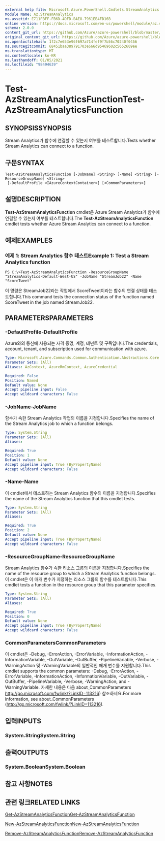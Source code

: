 ```yaml
---
external help file: Microsoft.Azure.PowerShell.Cmdlets.StreamAnalytics.dll-Help.xml
Module Name: Az.StreamAnalytics
ms.assetid: E711FBFF-FB6D-4DFD-BAE8-7961EB4FD16B
online version: https://docs.microsoft.com/en-us/powershell/module/az.streamanalytics/test-azstreamanalyticsfunction
schema: 2.0.0
content_git_url: https://github.com/Azure/azure-powershell/blob/master/src/StreamAnalytics/StreamAnalytics/help/Test-AzStreamAnalyticsFunction.md
original_content_git_url: https://github.com/Azure/azure-powershell/blob/master/src/StreamAnalytics/StreamAnalytics/help/Test-AzStreamAnalyticsFunction.md
ms.openlocfilehash: 1f2c7e653e96f697a714fef9f7b56c70240f0456
ms.sourcegitcommit: 68451baa389791703e666d95469602c5652609ee
ms.translationtype: MT
ms.contentlocale: ko-KR
ms.lasthandoff: 01/05/2021
ms.locfileid: "98494639"
---
```

# <span data-ttu-id="3cd82-101">Test-AzStreamAnalyticsFunction</span><span class="sxs-lookup"><span data-stu-id="3cd82-101">Test-AzStreamAnalyticsFunction</span></span>

## <span data-ttu-id="3cd82-102">SYNOPSIS</span><span class="sxs-lookup"><span data-stu-id="3cd82-102">SYNOPSIS</span></span>
<span data-ttu-id="3cd82-103">Stream Analytics가 함수에 연결할 수 있는지 여부를 테스트합니다.</span><span class="sxs-lookup"><span data-stu-id="3cd82-103">Tests whether Stream Analytics can connect to a function.</span></span>

## <span data-ttu-id="3cd82-104">구문</span><span class="sxs-lookup"><span data-stu-id="3cd82-104">SYNTAX</span></span>

```
Test-AzStreamAnalyticsFunction [-JobName] <String> [-Name] <String> [-ResourceGroupName] <String>
 [-DefaultProfile <IAzureContextContainer>] [<CommonParameters>]
```

## <span data-ttu-id="3cd82-105">설명</span><span class="sxs-lookup"><span data-stu-id="3cd82-105">DESCRIPTION</span></span>
<span data-ttu-id="3cd82-106">**Test-AzStreamAnalyticsFunction** cmdlet은 Azure Stream Analytics가 함수에 연결할 수 있는지 여부를 테스트합니다.</span><span class="sxs-lookup"><span data-stu-id="3cd82-106">The **Test-AzStreamAnalyticsFunction** cmdlet tests whether Azure Stream Analytics can connect to a function.</span></span>

## <span data-ttu-id="3cd82-107">예제</span><span class="sxs-lookup"><span data-stu-id="3cd82-107">EXAMPLES</span></span>

### <span data-ttu-id="3cd82-108">예제 1: Stream Analytics 함수 테스트</span><span class="sxs-lookup"><span data-stu-id="3cd82-108">Example 1: Test a Stream Analytics function</span></span>
```
PS C:\>Test-AzStreamAnalyticsFunction -ResourceGroupName "StreamAnalytics-Default-West-US" -JobName "StreamJob22" -Name "ScoreTweet"
```

<span data-ttu-id="3cd82-109">이 명령은 StreamJob22라는 작업에서 ScoreTweet이라는 함수의 연결 상태를 테스트합니다.</span><span class="sxs-lookup"><span data-stu-id="3cd82-109">This command tests the connection status of the function named ScoreTweet in the job named StreamJob22.</span></span>

## <span data-ttu-id="3cd82-110">PARAMETERS</span><span class="sxs-lookup"><span data-stu-id="3cd82-110">PARAMETERS</span></span>

### <span data-ttu-id="3cd82-111">-DefaultProfile</span><span class="sxs-lookup"><span data-stu-id="3cd82-111">-DefaultProfile</span></span>
<span data-ttu-id="3cd82-112">Azure와의 통신에 사용되는 자격 증명, 계정, 테넌트 및 구독입니다.</span><span class="sxs-lookup"><span data-stu-id="3cd82-112">The credentials, account, tenant, and subscription used for communication with azure.</span></span>

```yaml
Type: Microsoft.Azure.Commands.Common.Authentication.Abstractions.Core.IAzureContextContainer
Parameter Sets: (All)
Aliases: AzContext, AzureRmContext, AzureCredential

Required: False
Position: Named
Default value: None
Accept pipeline input: False
Accept wildcard characters: False
```

### <span data-ttu-id="3cd82-113">-JobName</span><span class="sxs-lookup"><span data-stu-id="3cd82-113">-JobName</span></span>
<span data-ttu-id="3cd82-114">함수가 속한 Stream Analytics 작업의 이름을 지정합니다.</span><span class="sxs-lookup"><span data-stu-id="3cd82-114">Specifies the name of the Stream Analytics job to which a function belongs.</span></span>

```yaml
Type: System.String
Parameter Sets: (All)
Aliases:

Required: True
Position: 1
Default value: None
Accept pipeline input: True (ByPropertyName)
Accept wildcard characters: False
```

### <span data-ttu-id="3cd82-115">-Name</span><span class="sxs-lookup"><span data-stu-id="3cd82-115">-Name</span></span>
<span data-ttu-id="3cd82-116">이 cmdlet에서 테스트하는 Stream Analytics 함수의 이름을 지정합니다.</span><span class="sxs-lookup"><span data-stu-id="3cd82-116">Specifies the name of the Stream Analytics function that this cmdlet tests.</span></span>

```yaml
Type: System.String
Parameter Sets: (All)
Aliases:

Required: True
Position: 2
Default value: None
Accept pipeline input: True (ByPropertyName)
Accept wildcard characters: False
```

### <span data-ttu-id="3cd82-117">-ResourceGroupName</span><span class="sxs-lookup"><span data-stu-id="3cd82-117">-ResourceGroupName</span></span>
<span data-ttu-id="3cd82-118">Stream Analytics 함수가 속한 리소스 그룹의 이름을 지정합니다.</span><span class="sxs-lookup"><span data-stu-id="3cd82-118">Specifies the name of the resource group to which a Stream Analytics function belongs.</span></span>
<span data-ttu-id="3cd82-119">이 cmdlet은 이 매개 변수가 지정하는 리소스 그룹의 함수를 테스트합니다.</span><span class="sxs-lookup"><span data-stu-id="3cd82-119">This cmdlet tests a function in the resource group that this parameter specifies.</span></span>

```yaml
Type: System.String
Parameter Sets: (All)
Aliases:

Required: True
Position: 0
Default value: None
Accept pipeline input: True (ByPropertyName)
Accept wildcard characters: False
```

### <span data-ttu-id="3cd82-120">CommonParameters</span><span class="sxs-lookup"><span data-stu-id="3cd82-120">CommonParameters</span></span>
<span data-ttu-id="3cd82-121">이 cmdlet은 -Debug, -ErrorAction, -ErrorVariable, -InformationAction, -InformationVariable, -OutVariable, -OutBuffer, -PipelineVariable, -Verbose, -WarningAction 및 -WarningVariable의 일반적인 매개 변수를 지원합니다.</span><span class="sxs-lookup"><span data-stu-id="3cd82-121">This cmdlet supports the common parameters: -Debug, -ErrorAction, -ErrorVariable, -InformationAction, -InformationVariable, -OutVariable, -OutBuffer, -PipelineVariable, -Verbose, -WarningAction, and -WarningVariable.</span></span> <span data-ttu-id="3cd82-122">자세한 내용은 다음 about_CommonParameters http://go.microsoft.com/fwlink/?LinkID=113216) 참조하세요.</span><span class="sxs-lookup"><span data-stu-id="3cd82-122">For more information, see about_CommonParameters (http://go.microsoft.com/fwlink/?LinkID=113216).</span></span>

## <span data-ttu-id="3cd82-123">입력</span><span class="sxs-lookup"><span data-stu-id="3cd82-123">INPUTS</span></span>

### <span data-ttu-id="3cd82-124">System.String</span><span class="sxs-lookup"><span data-stu-id="3cd82-124">System.String</span></span>

## <span data-ttu-id="3cd82-125">출력</span><span class="sxs-lookup"><span data-stu-id="3cd82-125">OUTPUTS</span></span>

### <span data-ttu-id="3cd82-126">System.Boolean</span><span class="sxs-lookup"><span data-stu-id="3cd82-126">System.Boolean</span></span>

## <span data-ttu-id="3cd82-127">참고 사항</span><span class="sxs-lookup"><span data-stu-id="3cd82-127">NOTES</span></span>

## <span data-ttu-id="3cd82-128">관련 링크</span><span class="sxs-lookup"><span data-stu-id="3cd82-128">RELATED LINKS</span></span>

[<span data-ttu-id="3cd82-129">Get-AzStreamAnalyticsFunction</span><span class="sxs-lookup"><span data-stu-id="3cd82-129">Get-AzStreamAnalyticsFunction</span></span>](./Get-AzStreamAnalyticsFunction.md)

[<span data-ttu-id="3cd82-130">New-AzStreamAnalyticsFunction</span><span class="sxs-lookup"><span data-stu-id="3cd82-130">New-AzStreamAnalyticsFunction</span></span>](./New-AzStreamAnalyticsFunction.md)

[<span data-ttu-id="3cd82-131">Remove-AzStreamAnalyticsFunction</span><span class="sxs-lookup"><span data-stu-id="3cd82-131">Remove-AzStreamAnalyticsFunction</span></span>](./Remove-AzStreamAnalyticsFunction.md)


